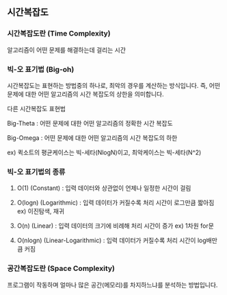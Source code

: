 ## 시간복잡도

### 시간복잡도란 (Time Complexity)

알고리즘이 어떤 문제를 해결하는데 걸리는 시간

### 빅-오 표기법 (Big-oh)

시간복잡도는 표현하는 방법중의 하나로, 최악의 경우를 계산하는 방식입니다.
즉, 어떤 문제에 대한 어떤 알고리즘의 시간 복잡도의 상한을 의미합니다.

다른 시간복잡도 표현법

Big-Theta : 어떤 문제에 대한 어떤 알고리즘의 정확한 시간 복잡도

Big-Omega : 어떤 문제에 대한 어떤 알고리즘의 시간 복잡도의 하한

ex) 퀵소트의 평균케이스는 빅-세타(NlogN)이고, 최악케이스는 빅-세타(N^2)


### 빅-오 표기법의 종류

1) O(1) (Constant) : 입력 데이터와 상관없이 언제나 일정한 시간이 걸림

2) O(logn) (Logarithmic) : 입력 데이터가 커질수록 처리 시간이 로그만큼 짧아짐
ex) 이진탐색, 재귀

3) O(n) (Linear) : 입력 데이터의 크기에 비례해 처리 시간이 증가
ex) 1차원 for문

4) O(nlogn) (Linear-Logarithmic) : 입력 데이터가 커질수록 처리 시간이 log배만큼 커짐


### 공간복잡도란 (Space Complexity)

프로그램이 작동하며 얼마나 많은 공간(메모리)를 차지하느냐를 분석하는 방법입니다.